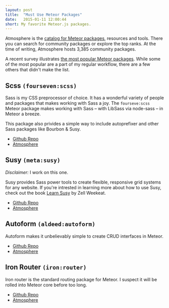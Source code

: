 ```yaml
---
layout: post
title:  "Must Use Meteor Packages"
date:   2015-01-11 12:00:44
short: My favorite Meteor.js packages.
---
```


Atmosphere is the [catalog for Meteor packages](https://atmospherejs.com/), resources and tools. There you can search for community packages or explore the top ranks. At the time of writing, Atmosphere hosts 3,385 community packages.

A recent survey illustrates [the most popular Meteor packages](http://crater.io/posts/bva2PPaTMEkoQ9tdN). While some of the most popular are a part of my regular workflow, there are a few others that didn't make the list.

## Scss `(fourseven:scss)`

Sass is my CSS preprocessor of choice. It has a wonderful variety of people and packages that makes working with Sass a joy. The `fourseve:scss` Meteor package makes working with Sass – with LibSass via node-sass – in Meteor a breeze.

This package also privides a simple way to include autoprefixer and other Sass packages like Bourbon & Susy.

* [Github Repo](https://github.com/fourseven/meteor-scss)
* [Atmosphere](https://atmospherejs.com/fourseven/scss)

## Susy `(meta:susy)`

*Disclaimer:* I work on this one.

Susy provides Sass power tools to create flexible, responsive grid systems for any website. If you're intrested in learning more about how to use Susy, check out the book [Learn Susy](http://zell-weekeat.com/learnsusy/) by Zell Weekeat.

* [Github Repo](https://github.com/aaronagray/meteor-susy)
* [Atmosphere](https://atmospherejs.com/meta/susy)

## Autoform `(aldeed:autoform)`

Autoform makes it unbelievably simple to create CRUD interfaces in Meteor.

* [Github Repo](https://github.com/aldeed/meteor-autoform)
* [Atmosphere](https://atmospherejs.com/aldeed/autoform)

## Iron Router `(iron:router)`

Iron router is the standard routing package for Meteor. I suspect it will be rolled into Meteor core before too long.

* [Github Repo](https://github.com/EventedMind/iron-router)
* [Atmosphere](https://atmospherejs.com/iron/router)
